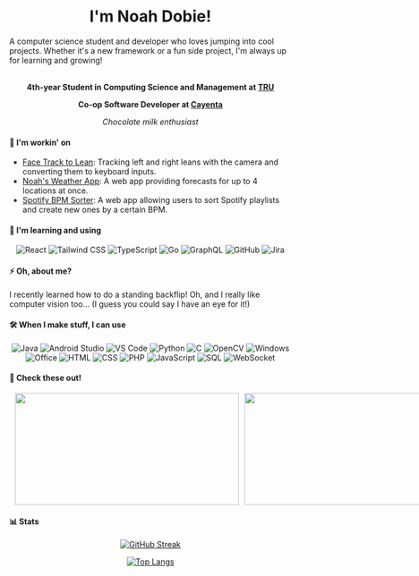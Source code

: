 <div align="center">

# I'm Noah Dobie!

</div>
A computer science student and developer who loves jumping into cool projects. Whether it's a new framework or a fun side project, I'm always up for learning and growing!
<div align="center"><br>

**4th-year Student in Computing Science and Management at [TRU](https://www.tru.ca/science/departments/compsci.html)**

**Co-op Software Developer at [Cayenta](https://www.cayenta.com/)**

*Chocolate milk enthusiast*

</div>

#### 🔭 I'm workin' on
- [Face Track to Lean](https://github.com/NoahDobie/Face-Track-To-Lean): Tracking left and right leans with the camera and converting them to keyboard inputs.
- [Noah's Weather App](https://github.com/NoahDobie/Noahs-Weather-App): A web app providing forecasts for up to 4 locations at once.
- [Spotify BPM Sorter](https://github.com/NoahDobie/spotify-bpm-sorter): A web app allowing users to sort Spotify playlists and create new ones by a certain BPM.

#### 🌱 I'm learning and using
<div align="center">

![React](https://img.shields.io/badge/-React-61DAFB?logo=react&logoColor=white&style=for-the-badge) ![Tailwind CSS](https://img.shields.io/badge/-Tailwind%20CSS-38B2AC?logo=tailwind-css&logoColor=white&style=for-the-badge) ![TypeScript](https://img.shields.io/badge/-TypeScript-3178C6?logo=typescript&logoColor=white&style=for-the-badge) ![Go](https://img.shields.io/badge/-Go-00ADD8?logo=go&logoColor=white&style=for-the-badge) ![GraphQL](https://img.shields.io/badge/-GraphQL-E10098?logo=graphql&logoColor=white&style=for-the-badge) ![GitHub](https://img.shields.io/badge/-GitHub-181717?logo=github&logoColor=white&style=for-the-badge) ![Jira](https://img.shields.io/badge/-Jira-0052CC?logo=jira&logoColor=white&style=for-the-badge)

</div>

#### ⚡ Oh, about me?
I recently learned how to do a standing backflip! Oh, and I really like computer vision too... (I guess you could say I have an eye for it!)

#### 🛠️ When I make stuff, I can use
<div align="center">

![Java](https://img.shields.io/badge/Java-007396?logo=openjdk&logoColor=white&style=for-the-badge) ![Android Studio](https://img.shields.io/badge/Android%20Studio-3DDC84?logo=android-studio&logoColor=white&style=for-the-badge) ![VS Code](https://img.shields.io/badge/VS%20Code-007ACC?logo=visual-studio-code&logoColor=white&style=for-the-badge) ![Python](https://img.shields.io/badge/Python-3776AB?logo=python&logoColor=white&style=for-the-badge) ![C](https://img.shields.io/badge/C-A8B9CC?logo=c&logoColor=white&style=for-the-badge) ![OpenCV](https://img.shields.io/badge/OpenCV-5C3EE8?logo=opencv&logoColor=white&style=for-the-badge) ![Windows](https://img.shields.io/badge/Windows-0078D6?logo=Microsoft&logoColor=white&style=for-the-badge) ![Office](https://img.shields.io/badge/Microsoft%20Office-D83B01?logo=microsoft-office&logoColor=white&style=for-the-badge) ![HTML](https://img.shields.io/badge/HTML5-E34F26?logo=html5&logoColor=white&style=for-the-badge) ![CSS](https://img.shields.io/badge/CSS3-1572B6?logo=css3&logoColor=white&style=for-the-badge) ![PHP](https://img.shields.io/badge/PHP-777BB4?logo=php&logoColor=white&style=for-the-badge) ![JavaScript](https://img.shields.io/badge/JavaScript-F7DF1E?logo=javascript&logoColor=black&style=for-the-badge) ![SQL](https://img.shields.io/badge/MySQL-4479A1?logo=mysql&logoColor=white&style=for-the-badge) ![WebSocket](https://img.shields.io/badge/WebSocket-000000?logo=websocket&logoColor=white&style=for-the-badge)

</div>

#### 📌 Check these out!
<div align="center" style="display: flex; flex" >
    <a href="https://github.com/NoahDobie/Face-Track-To-Lean" style="margin-left: 10px;">
        <img align="center" src="https://github-readme-stats.vercel.app/api/pin/?username=NoahDobie&repo=Face-Track-To-Lean&theme=shadow_blue" width="400" height="200" />
    </a>
    <a href="https://github.com/NoahDobie/Noahs-Weather-App" style="margin-left: 10px;">
        <img align="center" src="https://github-readme-stats.vercel.app/api/pin/?username=NoahDobie&repo=Noahs-Weather-App&theme=shadow_red" width="400" height="200" />
    </a>
</div>

#### 📊 Stats

<div align="center">

[![GitHub Streak](https://streak-stats.demolab.com?user=NoahDobie&theme=shadow_green&border_radius=10)](https://git.io/streak-stats)

[![Top Langs](https://github-readme-stats.vercel.app/api/top-langs/?username=NoahDobie&layout=donut&theme=shadow_blue&hide=cpp,cmake&langs_count=8&hide_progress=true)](https://github.com/NoahDobie)

</div>

